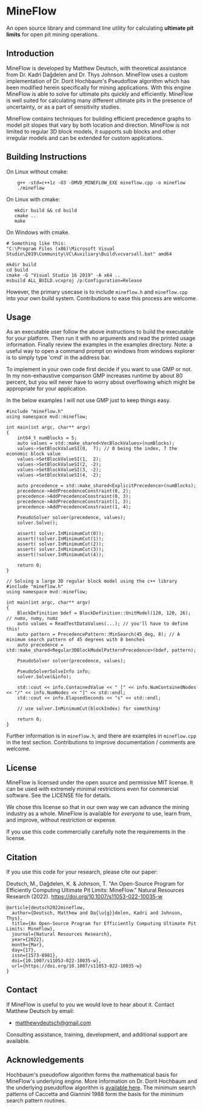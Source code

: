 MineFlow 
========

An open source library and command line utility for calculating **ultimate pit limits** for open pit mining operations.


Introduction
------------

MineFlow is developed by Matthew Deutsch, with theoretical assistance from Dr. Kadri Daǧdelen and Dr. Thys Johnson. 
MineFlow uses a custom implementation of Dr. Dorit Hochbaum's Pseudoflow algorithm which has been modified herein specifically for mining applications.
With this engine MineFlow is able to solve for ultimate pits quickly and efficiently.
MineFlow is well suited for calculating many different ultimate pits in the presence of uncertainty, or as a part of sensitivity studies.

MineFlow contains techniques for building efficient precedence graphs to model pit slopes that vary by both location and direction.
MineFlow is not limited to regular 3D block models, it supports sub blocks and other irregular models and can be extended for custom applications.


Building Instructions
---------------------

On Linux without cmake:
```
    g++ -std=c++1z -O3 -DMVD_MINEFLOW_EXE mineflow.cpp -o mineflow
    ./mineflow
```

On Linux with cmake:
```
   mkdir build && cd build
   cmake ..
   make
```

On Windows with cmake.
```
# Something like this:
"C:\Program Files (x86)\Microsoft Visual Studio\2019\Community\VC\Auxiliary\Build\vcvarsall.bat" amd64

mkdir build
cd build
cmake -G "Visual Studio 16 2019" -A x64 ..
msbuild ALL_BUILD.vcxproj /p:Configuration=Release
```

However, the primary usecase is to include `mineflow.h` and `mineflow.cpp` into your own build system.
Contributions to ease this process are welcome.

Usage
-----

As an executable user follow the above instructions to build the executable for your platform.
Then run it with no arguments and read the printed usage information.
Finally review the examples in the examples directory.
Note: a useful way to open a command prompt on windows from windows explorer is to simply type 'cmd' in the address bar.


To implement in your own code first decide if you want to use GMP or not.
In my non-exhaustive comparison GMP increases runtime by about 80 percent, but you will never have to worry about overflowing which might be appropriate for your application.

In the below examples I will not use GMP just to keep things easy.

```
#include "mineflow.h"
using namespace mvd::mineflow;

int main(int argc, char** argv)
{
    int64_t numBlocks = 5;
    auto values = std::make_shared<VecBlockValues>(numBlocks);
    values->SetBlockValueSI(0,  7); // 0 being the index, 7 the economic block value
    values->SetBlockValueSI(1,  2);
    values->SetBlockValueSI(2, -2);
    values->SetBlockValueSI(3, -2);
    values->SetBlockValueSI(4, -2);

    auto precedence = std::make_shared<ExplicitPrecedence>(numBlocks);
    precedence->AddPrecedenceConstraint(0, 2);
    precedence->AddPrecedenceConstraint(0, 3);
    precedence->AddPrecedenceConstraint(1, 3);
    precedence->AddPrecedenceConstraint(1, 4);

    PseudoSolver solver(precedence, values);
    solver.Solve();

    assert( solver.InMinimumCut(0));
    assert(!solver.InMinimumCut(1));
    assert( solver.InMinimumCut(2));
    assert( solver.InMinimumCut(3));
    assert(!solver.InMinimumCut(4));
    
    return 0;
}
```

```
// Solving a large 3D regular block model using the c++ library
#include "mineflow.h"
using namespace mvd::mineflow;

int main(int argc, char** argv)
{
    BlockDefinition bdef = BlockDefinition::UnitModel(120, 120, 26); // numx, numy, numz
    auto values = ReadTestDataValues(...); // you'll have to define this!
    auto pattern = PrecedencePattern::MinSearch(45_deg, 8); // A minimum search pattern of 45 degrees with 8 benches
    auto precedence = std::make_shared<Regular3DBlockModelPatternPrecedence>(bdef, pattern);

    PseudoSolver solver(precedence, values);

    PseudoSolverSolveInfo info;
    solver.Solve(&info);

    std::cout << info.ContainedValue << " [" << info.NumContainedNodes << "/" << info.NumNodes << "]" << std::endl;
    std::cout << info.ElapsedSeconds << "s" << std::endl;

    // use solver.InMinimumCut(blockIndex) for something!

    return 0;
}
```

Further information is in `mineflow.h`, and there are examples in `mineflow.cpp` in the test section.
Contributions to improve documentation / comments are welcome.


License
-------

MineFlow is licensed under the open source and permissive MIT license.
It can be used with extremely minimal restrictions even for commercial software.
See the LICENSE file for details.

We chose this license so that in our own way we can advance the mining industry as a whole.
MineFlow is available for *everyone* to use, learn from, and improve, without restriction or expense.

If you use this code commercially carefully note the requirements in the license.


Citation
--------

If you use this code for your research, please cite our paper:

Deutsch, M., Dağdelen, K. & Johnson, T. "An Open-Source Program for Efficiently Computing Ultimate Pit Limits: MineFlow." Natural Resources Research (2022). https://doi.org/10.1007/s11053-022-10035-w

```
@article{deutsch2022mineflow,
  author={Deutsch, Matthew and Da{\u{g}}delen, Kadri and Johnson, Thys},
  title={An Open-Source Program for Efficiently Computing Ultimate Pit Limits: MineFlow},
  journal={Natural Resources Research},
  year={2022},
  month={Mar},
  day={17},
  issn={1573-8981},
  doi={10.1007/s11053-022-10035-w},
  url={https://doi.org/10.1007/s11053-022-10035-w}
}
```

Contact
-------

If MineFlow is useful to you we would love to hear about it.
Contact Matthew Deutsch by email:

* matthewvdeutsch@gmail.com

Consulting assistance, training, development, and additional support are available.


Acknowledgements
----------------

Hochbaum's pseudoflow algorithm forms the mathematical basis for MineFlow's underlying engine.
More information on Dr. Dorit Hochbaum and the underlying pseudoflow algorithm is [available here](https://riot.ieor.berkeley.edu/Applications/Pseudoflow/maxflow.html).
The minimum search patterns of Caccetta and Giannini 1988 form the basis for the minimum search pattern routines.


